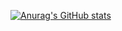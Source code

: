 [![Anurag's GitHub stats](https://github-readme-stats.vercel.app/api?username=C4illin)](https://github.com/anuraghazra/github-readme-stats)
